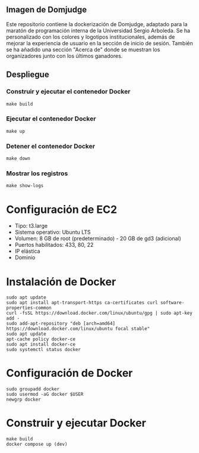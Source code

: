 ## Imagen de Domjudge

Este repositorio contiene la dockerización de Domjudge, adaptado para la maratón de programación interna de la Universidad Sergio Arboleda. Se ha personalizado con los colores y logotipos institucionales, además de mejorar la experiencia de usuario en la sección de inicio de sesión. También se ha añadido una sección "Acerca de" donde se muestran los organizadores junto con los últimos ganadores.

## Despliegue

### Construir y ejecutar el contenedor Docker
```shell
make build
```

### Ejecutar el contenedor Docker
```shell
make up
```

### Detener el contenedor Docker
```shell
make down
```

### Mostrar los registros
```shell
make show-logs
```

# Configuración de EC2
- Tipo: t3.large
- Sistema operativo: Ubuntu LTS
- Volumen: 8 GB de root (predeterminado) - 20 GB de gd3 (adicional)
- Puertos habilitados: 433, 80, 22
- IP elástica
- Dominio

# Instalación de Docker
```shell
sudo apt update
sudo apt install apt-transport-https ca-certificates curl software-properties-common
curl -fsSL https://download.docker.com/linux/ubuntu/gpg | sudo apt-key add -
sudo add-apt-repository "deb [arch=amd64] https://download.docker.com/linux/ubuntu focal stable"
sudo apt update
apt-cache policy docker-ce
sudo apt install docker-ce
sudo systemctl status docker
```

# Configuración de Docker
```shell
sudo groupadd docker
sudo usermod -aG docker $USER
newgrp docker
```

# Construir y ejecutar Docker
```shell
make build
docker compose up (dev)
```
